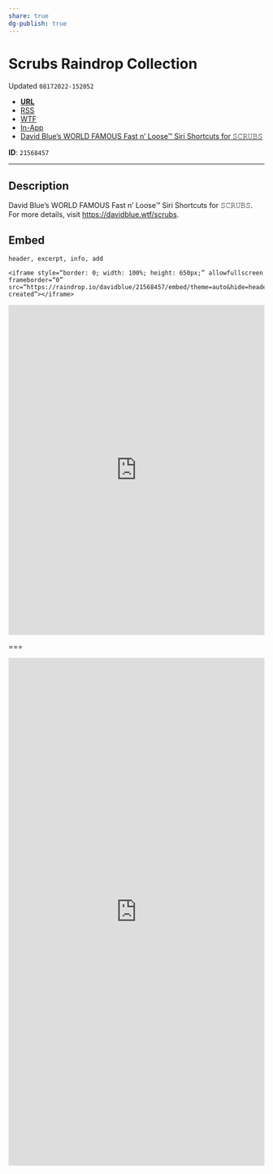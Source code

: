 ```yaml
---
share: true
dg-publish: true
---
```

# Scrubs Raindrop Collection
Updated `08172022-152052`

- [**URL**](https://raindrop.io/davidblue/scrubs-21568457)
- [RSS](https://raindrop.io/collection/21568457/feed)
- [WTF](https://davidblue.wtf/drafts/4F33B1AB-DACC-4020-8736-028F54BC58FE.html)
- [In-App](https://app.raindrop.io/my/21568457)
- [David Blue’s WORLD FAMOUS Fast n’ Loose™ Siri Shortcuts for 𝚂𝙲𝚁𝚄𝙱𝚂](drafts://open?uuid=68F049EC-59AF-4A49-885F-698BB9653400)

**ID**: `21568457`

---

## Description

David Blue’s WORLD FAMOUS Fast n’ Loose™ Siri Shortcuts for 𝚂𝙲𝚁𝚄𝙱𝚂. For more details, visit https://davidblue.wtf/scrubs.

## Embed

`header, excerpt, info, add`

```
<iframe style=“border: 0; width: 100%; height: 650px;” allowfullscreen frameborder=“0” src=“https://raindrop.io/davidblue/21568457/embed/theme=auto&hide=header%2C+excerpt%2C+info%2C+add&sort=-created”></iframe>
```

<iframe style="border: 0; width: 100%; height: 650px;" allowfullscreen frameborder="0" src="https://raindrop.io/davidblue/scrubs-21568457/embed/sort=-created&hide=header%2C+excerpt%2C+info%2C+add"></iframe>

===

<iframe style="border: 0; width: 100%; height: 1000px;" allowfullscreen frameborder="0" src="https://raindrop.io/davidblue/embed/me/theme=auto"></iframe>